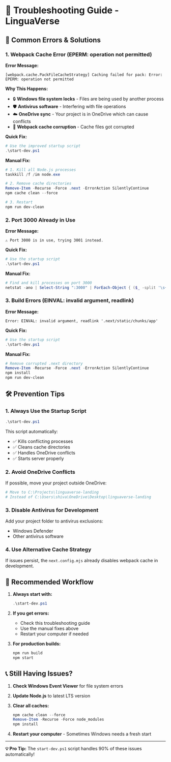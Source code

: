 # 🔧 Troubleshooting Guide - LinguaVerse

## 🚨 Common Errors & Solutions

### 1. Webpack Cache Error (EPERM: operation not permitted)

**Error Message:**
```
[webpack.cache.PackFileCacheStrategy] Caching failed for pack: Error: EPERM: operation not permitted
```

**Why This Happens:**
- 🔒 **Windows file system locks** - Files are being used by another process
- 🛡️ **Antivirus software** - Interfering with file operations  
- ☁️ **OneDrive sync** - Your project is in OneDrive which can cause conflicts
- 💾 **Webpack cache corruption** - Cache files got corrupted

**Quick Fix:**
```powershell
# Use the improved startup script
.\start-dev.ps1
```

**Manual Fix:**
```powershell
# 1. Kill all Node.js processes
taskkill /f /im node.exe

# 2. Remove cache directories
Remove-Item -Recurse -Force .next -ErrorAction SilentlyContinue
npm cache clean --force

# 3. Restart
npm run dev-clean
```

### 2. Port 3000 Already in Use

**Error Message:**
```
⚠ Port 3000 is in use, trying 3001 instead.
```

**Quick Fix:**
```powershell
# Use the startup script
.\start-dev.ps1
```

**Manual Fix:**
```powershell
# Find and kill processes on port 3000
netstat -ano | Select-String ":3000" | ForEach-Object { ($_ -split '\s+')[4] } | ForEach-Object { Stop-Process -Id $_ -Force }
```

### 3. Build Errors (EINVAL: invalid argument, readlink)

**Error Message:**
```
Error: EINVAL: invalid argument, readlink '.next/static/chunks/app'
```

**Quick Fix:**
```powershell
# Use the startup script
.\start-dev.ps1
```

**Manual Fix:**
```powershell
# Remove corrupted .next directory
Remove-Item -Recurse -Force .next -ErrorAction SilentlyContinue
npm install
npm run dev-clean
```

## 🛠️ Prevention Tips

### 1. Always Use the Startup Script
```powershell
.\start-dev.ps1
```
This script automatically:
- ✅ Kills conflicting processes
- ✅ Cleans cache directories
- ✅ Handles OneDrive conflicts
- ✅ Starts server properly

### 2. Avoid OneDrive Conflicts
If possible, move your project outside OneDrive:
```powershell
# Move to C:\Projects\linguaverse-landing
# Instead of C:\Users\shiva\OneDrive\Desktop\linguaverse-landing
```

### 3. Disable Antivirus for Development
Add your project folder to antivirus exclusions:
- Windows Defender
- Other antivirus software

### 4. Use Alternative Cache Strategy
If issues persist, the `next.config.mjs` already disables webpack cache in development.

## 🚀 Recommended Workflow

1. **Always start with:**
   ```powershell
   .\start-dev.ps1
   ```

2. **If you get errors:**
   - Check this troubleshooting guide
   - Use the manual fixes above
   - Restart your computer if needed

3. **For production builds:**
   ```bash
   npm run build
   npm start
   ```

## 📞 Still Having Issues?

1. **Check Windows Event Viewer** for file system errors
2. **Update Node.js** to latest LTS version
3. **Clear all caches:**
   ```powershell
   npm cache clean --force
   Remove-Item -Recurse -Force node_modules
   npm install
   ```

4. **Restart your computer** - Sometimes Windows needs a fresh start

---

**💡 Pro Tip:** The `start-dev.ps1` script handles 90% of these issues automatically! 